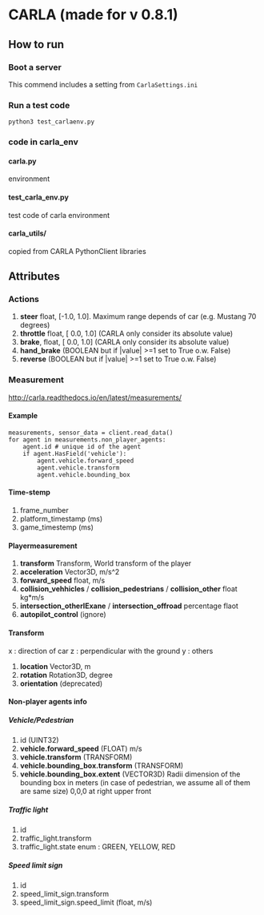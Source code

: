 # CARLA (made for v 0.8.1)
## How to run
### Boot a server
This commend includes a setting from `CarlaSettings.ini`

### Run a test code
`python3 test_carlaenv.py`

### code in carla_env
#### carla.py
environment

#### test_carla_env.py
test code of carla environment

#### carla_utils/
copied from CARLA PythonClient libraries

## Attributes
### Actions
1. **steer** float, [-1.0, 1.0]. 
Maximum range depends of car (e.g. Mustang 70 degrees)
2. **throttle**
	float, [ 0.0, 1.0] (CARLA only consider its absolute value)
3. **brake**, float, [ 0.0, 1.0] (CARLA only consider its absolute value)
4.  **hand_brake** (BOOLEAN but if |value| >=1 set to True o.w. False) 
5. **reverse**  (BOOLEAN but if |value| >=1 set to True o.w. False)

### Measurement
http://carla.readthedocs.io/en/latest/measurements/
#### Example
```
measurements, sensor_data = client.read_data()
for agent in measurements.non_player_agents:
    agent.id # unique id of the agent
    if agent.HasField('vehicle'):
        agent.vehicle.forward_speed
        agent.vehicle.transform
        agent.vehicle.bounding_box
```

#### Time-stemp
1. frame_number
2. platform_timestamp (ms)
3. game_timestemp (ms)

#### Playermeasurement
1. **transform**
	Transform, World transform of the player
2. **acceleration**
	Vector3D, m/s^2
3. **forward_speed**
	float, m/s
4. **collision_vehhicles** / **collision_pedestrians** / **collision_other**
	float kg*m/s
5. **intersection_otherlExane** / **intersection_offroad** 
	percentage flaot
6. **autopilot_control** (ignore)

#### Transform
x : direction of car
z : perpendicular with the ground
y : others

1. **location**
	Vector3D, m
2. **rotation**
	Rotation3D, degree
3. **orientation** (deprecated)

#### Non-player agents info
##### Vehicle/Pedestrian
1. id (UINT32)
2. **vehicle.forward_speed** (FLOAT) m/s
3. **vehicle.transform**  (TRANSFORM)
4. **vehicle.bounding_box.transform**  (TRANSFORM)
5. **vehicle.bounding_box.extent**  (VECTOR3D)
	Radii dimension of the bounding box in meters (in case of pedestrian, we assume all of them are same size)
	0,0,0 at right upper front

##### Traffic light
1. id
2. traffic_light.transform
3. traffic_light.state
	enum : GREEN, YELLOW, RED

##### Speed limit sign
1. id
2. speed_limit_sign.transform
3. speed_limit_sign.speed_limit  (float, m/s)
